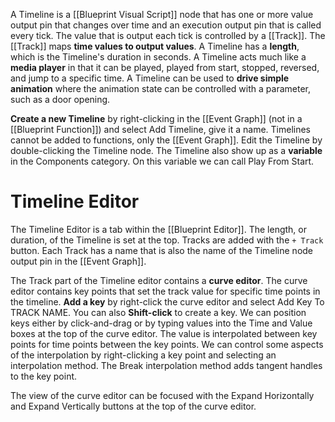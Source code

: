 A Timeline is a [[Blueprint Visual Script]] node that has one or more value output pin that changes over time and an execution output pin that is called every tick.
The value that is output each tick is controlled by a [[Track]].
The [[Track]] maps **time values to output values**.
A Timeline has a **length**, which is the Timeline's duration in seconds.
A Timeline acts much like a **media player** in that it can be played, played from start, stopped, reversed, and jump to a specific time.
A Timeline can be used to **drive simple animation** where the animation state can be controlled with a parameter, such as a door opening.

**Create a new Timeline** by right-clicking in the [[Event Graph]] (not in a [[Blueprint Function]]) and select Add Timeline, give it a name.
Timelines cannot be added to functions, only the [[Event Graph]].
Edit the Timeline by double-clicking the Timeline node.
The Timeline also show up as a **variable** in the Components category.
On this variable we can call Play From Start.

# Timeline Editor
The Timeline Editor is a tab within the [[Blueprint Editor]].
The length, or duration, of the Timeline is set at the top.
Tracks are added with the `+ Track` button.
Each Track has a name that is also the name of the Timeline node output pin in the [[Event Graph]].

The Track part of the Timeline editor contains a **curve editor**.
The curve editor contains key points that set the track value for specific time points in the timeline.
**Add a key** by right-click the curve editor and select Add Key To TRACK NAME.
You can also **Shift-click** to create a key.
We can position keys either by click-and-drag or by typing values into the Time and Value boxes at the top of the curve editor.
The value is interpolated between key points for time points between the key points.
We can control some aspects of the interpolation by right-clicking a key point and selecting an interpolation method.
The Break interpolation method adds tangent handles to the key point.

The view of the curve editor can be focused with the Expand Horizontally and Expand Vertically buttons at the top of the curve editor.



